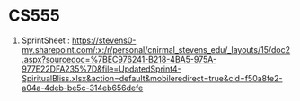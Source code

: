 # CS555
1. SprintSheet : https://stevens0-my.sharepoint.com/:x:/r/personal/cnirmal_stevens_edu/_layouts/15/doc2.aspx?sourcedoc=%7BEC976241-B218-4BA5-975A-977E22DFA235%7D&file=UpdatedSprint4-SpiritualBliss.xlsx&action=default&mobileredirect=true&cid=f50a8fe2-a04a-4deb-be5c-314eb656defe
